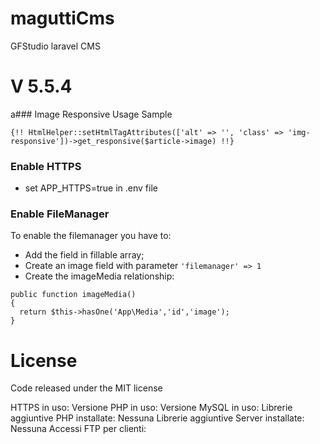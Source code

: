 # maguttiCms
GFStudio laravel CMS

# V 5.5.4

a### Image Responsive Usage Sample
```
{!! HtmlHelper::setHtmlTagAttributes(['alt' => '', 'class' => 'img-responsive'])->get_responsive($article->image) !!}
```

### Enable HTTPS
- set APP_HTTPS=true in .env file

### Enable FileManager
To enable the filemanager you have to:
- Add the field in fillable array;
- Create an image field with parameter ```'filemanager' => 1```
- Create the imageMedia relationship:
```
public function imageMedia()
{
  return $this->hasOne('App\Media','id','image');
}
```

License
=======
Code released under the MIT license


HTTPS in uso:
Versione PHP in uso:
Versione MySQL in uso:
Librerie aggiuntive PHP installate: Nessuna
Librerie aggiuntive Server installate: Nessuna
Accessi FTP per clienti:
